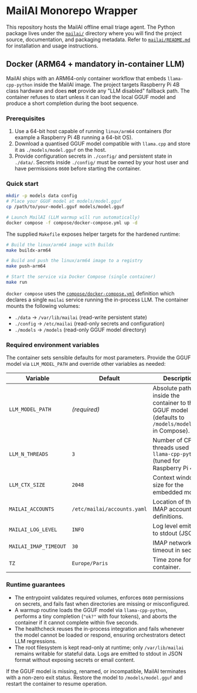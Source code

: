 # MailAI Monorepo Wrapper

This repository hosts the MailAI offline email triage agent. The Python package
lives under the [`mailai/`](mailai/) directory where you will find the project
source, documentation, and packaging metadata. Refer to
[`mailai/README.md`](mailai/README.md) for installation and usage instructions.

## Docker (ARM64 + mandatory in-container LLM)

MailAI ships with an ARM64-only container workflow that embeds
`llama-cpp-python` inside the MailAI image. The project targets Raspberry Pi 4B
class hardware and does **not** provide any "LLM disabled" fallback path. The
container refuses to start unless it can load the local GGUF model and produce a
short completion during the boot sequence.

### Prerequisites

1. Use a 64-bit host capable of running `linux/arm64` containers (for example a
   Raspberry Pi 4B running a 64-bit OS).
2. Download a quantised GGUF model compatible with `llama.cpp` and store it as
   `./models/model.gguf` on the host.
3. Provide configuration secrets in `./config/` and persistent state in
   `./data/`. Secrets inside `./config/` must be owned by your host user and
   have permissions `0600` before starting the container.

### Quick start

```bash
mkdir -p models data config
# Place your GGUF model at models/model.gguf
cp /path/to/your-model.gguf models/model.gguf

# Launch MailAI (LLM warmup will run automatically)
docker compose -f compose/docker-compose.yml up -d
```

The supplied `Makefile` exposes helper targets for the hardened runtime:

```bash
# Build the linux/arm64 image with Buildx
make buildx-arm64

# Build and push the linux/arm64 image to a registry
make push-arm64

# Start the service via Docker Compose (single container)
make run
```

`docker compose` uses the [`compose/docker-compose.yml`](compose/docker-compose.yml)
definition which declares a single `mailai` service running the in-process LLM.
The container mounts the following volumes:

- `./data` → `/var/lib/mailai` (read-write persistent state)
- `./config` → `/etc/mailai` (read-only secrets and configuration)
- `./models` → `/models` (read-only GGUF model directory)

### Required environment variables

The container sets sensible defaults for most parameters. Provide the GGUF
model via `LLM_MODEL_PATH` and override other variables as needed:

| Variable | Default | Description |
| --- | --- | --- |
| `LLM_MODEL_PATH` | _(required)_ | Absolute path inside the container to the GGUF model (defaults to `/models/model.gguf` in Compose). |
| `LLM_N_THREADS` | `3` | Number of CPU threads used by `llama-cpp-python` (tuned for Raspberry Pi 4B). |
| `LLM_CTX_SIZE` | `2048` | Context window size for the embedded model. |
| `MAILAI_ACCOUNTS` | `/etc/mailai/accounts.yaml` | Location of the IMAP account definitions. |
| `MAILAI_LOG_LEVEL` | `INFO` | Log level emitted to stdout (JSON). |
| `MAILAI_IMAP_TIMEOUT` | `30` | IMAP network timeout in seconds. |
| `TZ` | `Europe/Paris` | Time zone for the container. |

### Runtime guarantees

- The entrypoint validates required volumes, enforces `0600` permissions on
  secrets, and fails fast when directories are missing or misconfigured.
- A warmup routine loads the GGUF model via `llama-cpp-python`, performs a tiny
  completion (`"ok?"` with four tokens), and aborts the container if it cannot
  complete within five seconds.
- The healthcheck reuses the in-process integration and fails whenever the model
  cannot be loaded or respond, ensuring orchestrators detect LLM regressions.
- The root filesystem is kept read-only at runtime; only `/var/lib/mailai`
  remains writable for stateful data. Logs are emitted to stdout in JSON format
  without exposing secrets or email content.

If the GGUF model is missing, renamed, or incompatible, MailAI terminates with a
non-zero exit status. Restore the model to `/models/model.gguf` and restart the
container to resume operation.
